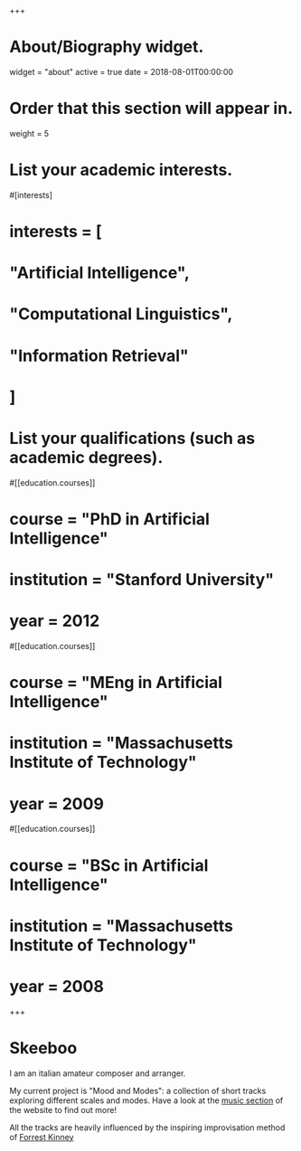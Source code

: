 +++
# About/Biography widget.
widget = "about"
active = true
date = 2018-08-01T00:00:00

# Order that this section will appear in.
weight = 5

# List your academic interests.
#[interests]
#  interests = [
#    "Artificial Intelligence",
#    "Computational Linguistics",
#    "Information Retrieval"
#  ]

# List your qualifications (such as academic degrees).
#[[education.courses]]
#  course = "PhD in Artificial Intelligence"
#  institution = "Stanford University"
#  year = 2012

#[[education.courses]]
#  course = "MEng in Artificial Intelligence"
#  institution = "Massachusetts Institute of Technology"
#  year = 2009

#[[education.courses]]
#  course = "BSc in Artificial Intelligence"
#  institution = "Massachusetts Institute of Technology"
#  year = 2008
 
+++

# Skeeboo

I am an italian amateur composer and arranger. 

My current project is "Mood and Modes": a collection of short tracks exploring different scales and modes. Have a look at the [music section](#music) of the website to find out more!

All the tracks are heavily influenced by the inspiring improvisation method of [Forrest Kinney](https://forrestkinney.com)
